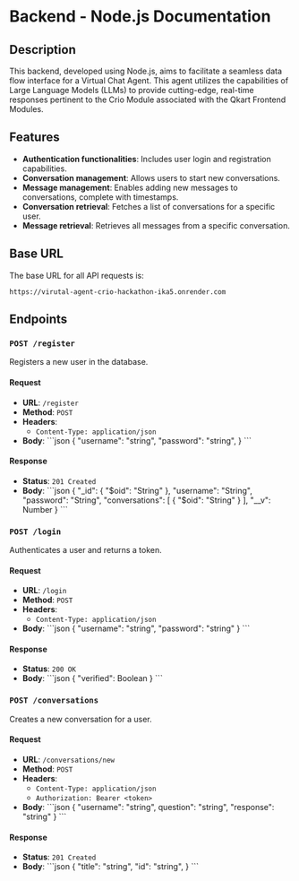 # Backend - Node.js Documentation

## Description

This backend, developed using Node.js, aims to facilitate a seamless data flow interface for a Virtual Chat Agent. This agent utilizes the capabilities of Large Language Models (LLMs) to provide cutting-edge, real-time responses pertinent to the Crio Module associated with the Qkart Frontend Modules.

## Features

- **Authentication functionalities**: Includes user login and registration capabilities.
- **Conversation management**: Allows users to start new conversations.
- **Message management**: Enables adding new messages to conversations, complete with timestamps.
- **Conversation retrieval**: Fetches a list of conversations for a specific user.
- **Message retrieval**: Retrieves all messages from a specific conversation.

## Base URL

The base URL for all API requests is:

`https://virutal-agent-crio-hackathon-ika5.onrender.com`

## Endpoints

### `POST /register`

Registers a new user in the database.

#### Request
- **URL**: `/register`
- **Method**: `POST`
- **Headers**: 
  - `Content-Type: application/json`
- **Body**:
  \`\`\`json
  {
    "username": "string",
    "password": "string",
  }
  \`\`\`

#### Response
- **Status**: `201 Created`
- **Body**:
  \`\`\`json
{
  "_id": {
    "$oid": "String"
  },
  "username": "String",
  "password": "String",
  "conversations": [
    {
      "$oid": "String"
    }
  ],
  "__v": Number
}
  \`\`\`

### `POST /login`

Authenticates a user and returns a token.

#### Request
- **URL**: `/login`
- **Method**: `POST`
- **Headers**: 
  - `Content-Type: application/json`
- **Body**:
  \`\`\`json
  {
    "username": "string",
    "password": "string"
  }
  \`\`\`

#### Response
- **Status**: `200 OK`
- **Body**:
  \`\`\`json
  {
    "verified": Boolean
  }
  \`\`\`

### `POST /conversations`

Creates a new conversation for a user.

#### Request
- **URL**: `/conversations/new`
- **Method**: `POST`
- **Headers**: 
  - `Content-Type: application/json`
  - `Authorization: Bearer <token>`
- **Body**:
  \`\`\`json
  {
    "username": "string",
    question": "string",
    "response": "string"
  }
  \`\`\`

#### Response
- **Status**: `201 Created`
- **Body**:
  \`\`\`json
  {
    "title": "string",
    "id": "string",
  }
  \`\`\`

